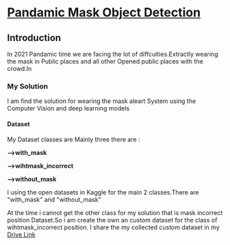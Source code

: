 <!DOCTYPE html>
<html>
    <h1><u>Pandamic Mask Object Detection</u></h1>
    <h2><u1>Introduction</u1></h2>
    <p>In 2021 Pandamic time we are facing the lot of diffculties.Extractly wearing the mask in Public places and all other Opened public places with the crowd.In </p>
    <h3><u2>My Solution</u2></h3>
    <p>I am find the solution for wearing the mask aleart System using the Computer Vision and deep learning models</p>
    <h4><u3><b>Dataset</b></u3></h4>
    <p>My Dataset classes are Mainly three there are :</p>
    <p><b>-->with_mask</b></p>
    <p><b>-->wihtmask_incorrect</b></p> 
    <p><b>-->without_mask</b></p>
    <p>I using  the open datasets in Kaggle for the main 2 classes.There are "with_mask" and  "without_mask"</p>
    <p>At the time i cannot get the other class for my solution that is mask incorrect position Dataset.So i am create the own an custom dataset for the class of wihtmask_incorrect position. I share the my collected custom dataset in my  <a href="https://drive.google.com/drive/folders/1zk9HYyKZD7Klu2l4pX1m03AqB6OO9ibw?usp=sharing">Drive Link</a></p>
</html>
